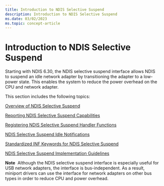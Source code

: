 ```yaml
---
title: Introduction to NDIS Selective Suspend
description: Introduction to NDIS Selective Suspend
ms.date: 03/02/2023
ms.topic: concept-article
---
```


# Introduction to NDIS Selective Suspend


Starting with NDIS 6.30, the NDIS selective suspend interface allows NDIS to suspend an idle network adapter by transitioning the adapter to a low-power state. This enables the system to reduce the power overhead on the CPU and network adapter.

This section includes the following topics:

[Overview of NDIS Selective Suspend](overview-of-ndis-selective-suspend.md)

[Reporting NDIS Selective Suspend Capabilities](reporting-ndis-selective-suspend-capabilities.md)

[Registering NDIS Selective Suspend Handler Functions](registering-ndis-selective-suspend-handler-functions.md)

[NDIS Selective Suspend Idle Notifications](ndis-selective-suspend-idle-notifications.md)

[Standardized INF Keywords for NDIS Selective Suspend](standardized-inf-keywords-for-ndis-selective-suspend.md)

[NDIS Selective Suspend Implementation Guidelines](managing-irp-resources-for-ndis-selective-suspend.md)

**Note**  Although the NDIS selective suspend interface is especially useful for USB network adapters, the interface is bus-independent. As a result, miniport drivers can use the interface for network adapters on other bus types in order to reduce CPU and power overhead.

 

 

 





